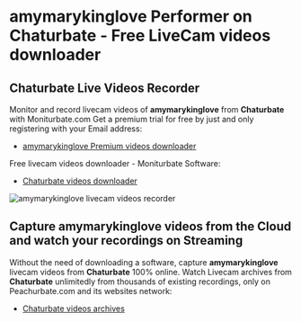 # amymarykinglove Performer on Chaturbate - Free LiveCam videos downloader

## Chaturbate Live Videos Recorder

Monitor and record livecam videos of **amymarykinglove** from **Chaturbate** with Moniturbate.com
Get a premium trial for free by just and only registering with your Email address:
* [amymarykinglove Premium videos downloader](https://moniturbate.com/request-demo-licence-key.html)

Free livecam videos downloader - Moniturbate Software:
* [Chaturbate videos downloader](https://moniturbate.com/moniturbate-download-software.html)

![amymarykinglove livecam videos recorder](https://peachurnet.com/templates/moniturbate-software.png)


## Capture amymarykinglove videos from the Cloud and watch your recordings on Streaming

Without the need of downloading a software, capture **amymarykinglove** livecam videos from **Chaturbate** 100% online.
Watch Livecam archives from **Chaturbate** unlimitedly from thousands of existing recordings, only on Peachurbate.com and its websites network:
* [Chaturbate videos archives](https://peachurnet.com/)